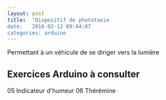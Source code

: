 ```yaml
---
layout: post
title:  "Dispositif de phototaxie
date:   2016-02-12 09:44:07
categories: arduino
---
```



Permettant à un véhicule de se diriger vers la lumière

## Exercices Arduino à consulter
05 Indicateur d'humeur
06 Thérémine
